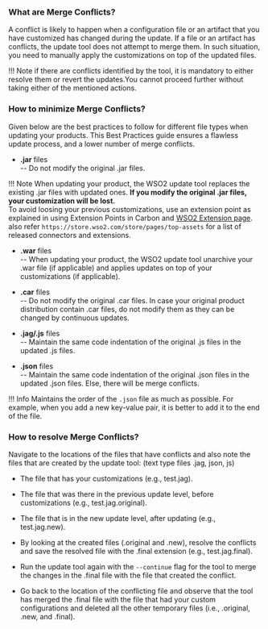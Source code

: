 ### What are Merge Conflicts?
A conflict is likely to happen when a configuration file or an artifact that you have customized has changed during the
update. If a file or an artifact has conflicts, the update tool does not attempt to merge them. In such situation, you need to manually apply 
the customizations on top of the updated files.


!!! Note 
    if there are conflicts identified by the tool, it is mandatory to either resolve them or revert the updates.You cannot proceed further without taking either of the mentioned actions.

### How to minimize Merge Conflicts?

Given below are the best practices to follow for different file types when updating your products. 
This Best Practices guide ensures a flawless update process, and a lower number of merge conflicts.

- **.jar** files	
    -- Do not modify the original .jar files.


!!! Note 
    When updating your product, the WSO2 update tool replaces the existing .jar files with updated ones. **If you modify the original .jar files, your customization will be lost.** <br>
    To avoid loosing your previous customizations, use an extension point as explained in using Extension Points in Carbon and [WSO2 Extension page](https://github.com/wso2-extensions). <br>
    also refer `https://store.wso2.com/store/pages/top-assets` for a list of released connectors and extensions.

- **.war** files	
    -- When updating your product, the WSO2 update tool unarchive your .war file (if applicable) and applies updates
     on top of your customizations (if applicable).

- **.car** files	
    -- Do not modify the original .car files. In case your original product distribution contain .car files, do not 
    modify them as they can be changed by continuous updates.

- **.jag/.js** files	
    -- Maintain the same code indentation of the original .js files in the updated .js files.
- **.json** files	
    -- Maintain the same code indentation of the original .json files in the updated .json files. Else, there will be 
    merge conflicts.

!!! Info
    Maintains the order of the `.json` file as much as possible. For example, when you add a new key-value pair, it is better to add it
    to the end of the file.

### How to resolve Merge Conflicts?

Navigate to the locations of the files that have conflicts and also note the files that are created by the update tool:
(text type files .jag, json, js)
 - The file that has your customizations (e.g., test.jag).
 
 - The file that was there in the previous update level, before customizations (e.g., test.jag.original).
 
 - The file that is in the new update level, after updating (e.g., test.jag.new).
 
 - By looking at the created files (.original and .new), resolve the conflicts and save the resolved file with the .final extension (e.g., test.jag.final). 
       
 - Run the update tool again with the `--continue` flag for the tool to merge the changes in the .final file with the 
 file 
 that created the conflict.
 
 - Go back to the location of the conflicting file and observe that the tool has merged the  .final  file with the file 
 that had your custom configurations and deleted all the other temporary files (i.e., .original, .new, and .final).

